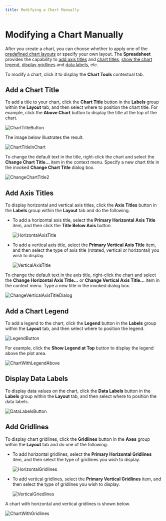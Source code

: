 ```yaml
---
title: Modifying a Chart Manually
---
```

# Modifying a Chart Manually
After you create a chart, you can choose whether to apply one of the [predefined chart layouts](../../../../interface-elements-for-desktop/articles/spreadsheet/charting/applying-a-predefined-chart-layout-and-style.md) or specify your own layout. The **Spreadsheet** provides the capability to [add axis titles](#axis) and [chart titles](#titles), [show the chart legend](#legend), [display gridlines](#gridlines) and [data labels](#labels), etc.

To modify a chart, click it to display the **Chart Tools** contextual tab.

## <a name="titles"/>Add a Chart Title
To add a title to your chart, click the **Chart Title** button in the **Labels** group within the **Layout** tab, and then select where to position the chart title. For example, click the **Above Chart** button to display the title at the top of the chart.

![ChartTitleButton](../../../images/Img22044.png)

The image below illustrates the result.

![ChartTitleInChart](../../../images/Img22045.png)

To change the default text in the title, right-click the chart and select the **Change Chart Title...** item in the context menu. Specify a new chart title in the invoked **Change Chart Title** dialog box.

![ChangeChartTitle2](../../../images/Img22028.png)

## <a name="axis"/>Add Axis Titles
To display horizontal and vertical axis titles, click the **Axis Titles** button in the **Labels** group within the **Layout** tab and do the following.
* To add a horizontal axis title, select the **Primary Horizontal Axis Title** item, and then click the **Title Below Axis** button.
	
	![HorizontalAxisTitle](../../../images/Img22047.png)
* To add a vertical axis title, select the **Primary Vertical Axis Title** item, and then select the type of axis title (rotated, vertical or horizontal) you wish to display.
	
	![VerticalAxisTitle](../../../images/Img22046.png)

To change the default text in the axis title, right-click the chart and select the **Change Horizontal Axis Title...** or **Change Vertical Axis Title...** item in the context menu. Type a new title in the invoked dialog box.

![ChangeVerticalAxisTitleDialog](../../../images/Img22049.png)

## <a name="legend"/>Add a Chart Legend
To add a legend to the chart, click the **Legend** button in the **Labels** group within the **Layout** tab, and then select where to position the legend.
 

![LegendButton](../../../images/Img22050.png)

For example, click the **Show Legend at Top** button to display the legend above the plot area.

![ChartWithLegendAbove](../../../images/Img22051.png)

## <a name="labels"/>Display Data Labels
To display data values on the chart, click the **Data Labels** button in the **Labels** group within the **Layout** tab, and then select where to position the data labels.

![DataLabelsButton](../../../images/Img22052.png)

## <a name="gridlines"/>Add Gridlines
To display chart gridlines, click the **Gridlines** button in the **Axes** group within the **Layout** tab and do one of the following:
* To add horizontal gridlines, select the **Primary Horizontal Gridlines** item, and then select the type of gridlines you wish to display.
	
	![HorizontalGridlines](../../../images/Img22054.png)
* To add vertical gridlines, select the **Primary Vertical Gridlines** item, and then select the type of gridlines you wish to display.
	
	![VerticalGriedlines](../../../images/Img22053.png)

A chart with horizontal and vertical gridlines is shown below.

![ChartWithGridlines](../../../images/Img22055.png)